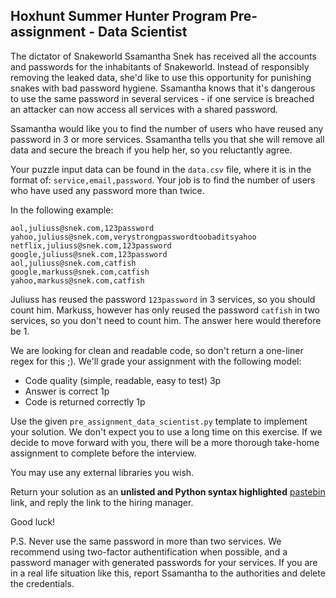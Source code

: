 ## Hoxhunt Summer Hunter Program Pre-assignment - Data Scientist

The dictator of Snakeworld Ssamantha Snek has received all the accounts and passwords for the inhabitants of Snakeworld. Instead of responsibly removing the leaked data, she'd like to use this opportunity for punishing snakes with bad password hygiene. Ssamantha knows that it's dangerous to use the same password in several services - if one service is breached an attacker can now access all services with a shared password. 

Ssamantha would like you to find the number of users who have reused any password in 3 or more services. Ssamantha tells you that she will remove all data and secure the breach if you help her, so you reluctantly agree. 

Your puzzle input data can be found in the `data.csv` file, where it is in the format of: `service,email,password`. Your job is to find the number of users who have used any password more than twice. 

In the following example: 

```
aol,juliuss@snek.com,123password
yahoo,juliuss@snek.com,verystrongpasswordtoobaditsyahoo
netflix,juliuss@snek.com,123password
google,juliuss@snek.com,123password
aol,juliuss@snek.com,catfish
google,markuss@snek.com,catfish
yahoo,markuss@snek.com,catfish
```

Juliuss has reused the password `123password` in 3 services, so you should count him. Markuss, however has only reused the password `catfish` in two services, so you don't need to count him. The answer here would therefore be 1. 

We are looking for clean and readable code, so don't return a one-liner regex for this ;). We'll grade your assignment with the following model: 

- Code quality (simple, readable, easy to test) 3p
- Answer is correct 1p
- Code is returned correctly 1p 

Use the given `pre_assignment_data_scientist.py` template to implement your solution. We don't expect you to use a long time on this exercise. If we decide to move forward with you, there will be a more thorough take-home assignment to complete before the interview. 

You may use any external libraries you wish.

Return your solution as an __unlisted and Python syntax highlighted__ [pastebin](https://pastebin.com) link, and reply the link to the hiring manager. 

Good luck! 

P.S. Never use the same password in more than two services. We recommend using two-factor authentification when possible, and a password manager with generated passwords for your services. If you are in a real life situation like this, report Ssamantha to the authorities and delete the credentials. 
